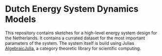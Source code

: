 # Dutch Energy System Dynamics Models

This repository contains sketches for a high-level energy system design for the Netherlands. It contains a currated dataset for the most important parameters of the system. The system itself is build using Julias [AlgebraicJulia](https://github.com/AlgebraicJuliai), a category theoretic library for  scientific computing.
